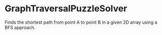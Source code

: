# GraphTraversalPuzzleSolver
Finds the shortest path from point A to point B in a given 2D array using a BFS approach.
